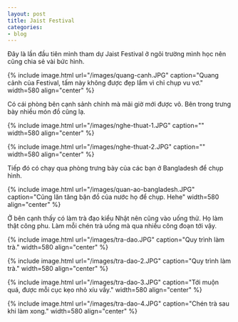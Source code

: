 ```yaml
---
layout: post
title: Jaist Festival
categories:
- blog
---
```


Đây là lần đầu tiên mình tham dự Jaist Festival ở ngôi trường mình học nên cũng chia sẻ vài bức hình.

{% include image.html url="/images/quang-canh.JPG" caption="Quang cảnh của Festival, tấm này không được đẹp lắm vì chỉ chụp vu vơ." width=580 align="center" %}

Có cái phòng bên cạnh sảnh chính mà mãi giờ mới được vô. Bên trong trưng bày nhiều món đồ cũng lạ.

{% include image.html url="/images/nghe-thuat-1.JPG" caption="" width=580 align="center" %}

{% include image.html url="/images/nghe-thuat-2.JPG" caption="" width=580 align="center" %}

Tiếp đó có chạy qua phòng trưng bày của các bạn ở Bangladesh để chụp hình.

{% include image.html url="/images/quan-ao-bangladesh.JPG" caption="Cũng lăn tăng bận đồ của nước họ để chụp. Hehe" width=580 align="center" %}

Ở bên cạnh thấy có làm trà đạo kiểu Nhật nên cũng vào uống thử. Họ làm thật công phu. Làm mỗi chén trà uống mà qua nhiều công đoạn tới vậy.

{% include image.html url="/images/tra-dao.JPG" caption="Quy trình làm trà." width=580 align="center" %}

{% include image.html url="/images/tra-dao-2.JPG" caption="Quy trình làm trà." width=580 align="center" %}

{% include image.html url="/images/tra-dao-3.JPG" caption="Tới muộn quá, được mỗi cục kẹo nhỏ xíu vầy." width=580 align="center" %}

{% include image.html url="/images/tra-dao-4.JPG" caption="Chén trà sau khi làm xong." width=580 align="center" %}